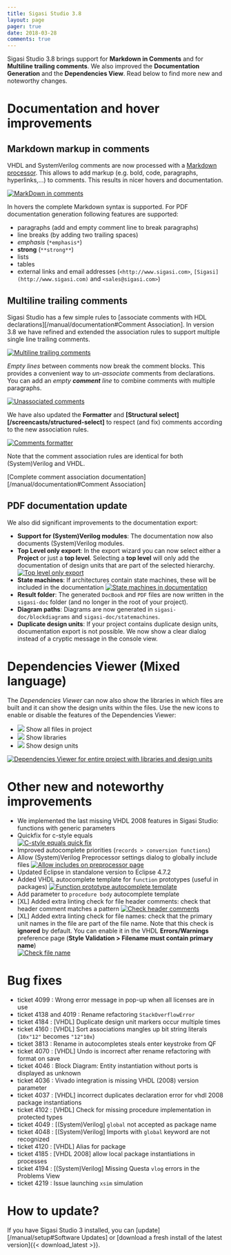 ```yaml
---
title: Sigasi Studio 3.8
layout: page
pager: true
date: 2018-03-28
comments: true
---
```

Sigasi Studio 3.8 brings support for **Markdown in Comments** and for **Multiline trailing comments**.
We also improved the **Documentation Generation** and the **Dependencies View**.
Read below to find more new and noteworthy changes.

# Documentation and hover improvements

## Markdown markup in comments

VHDL and SystemVerilog comments are now processed with a [Markdown processor](https://en.wikipedia.org/wiki/Markdown). This allows to add markup (e.g. bold, code, paragraphs, hyperlinks,...) to comments. This results in nicer hovers and documentation.

[![MarkDown in comments](3.8/markdown_comments.png "markdown comments")](3.8/markdown_comments.png)

In hovers the complete Markdown syntax is supported. For PDF documentation generation following features are supported:

* paragraphs (add and empty comment line to break paragraphs)
* line breaks (by adding two trailing spaces)
* *emphasis* (`*emphasis*`)
* **strong** (`**strong**`)
* lists
* tables
* external links and email addresses (`<http://www.sigasi.com>`, `[Sigasi](http://www.sigasi.com)` and `<sales@sigasi.com>`)


## Multiline trailing comments

Sigasi Studio has a few simple rules to [associate comments with HDL declarations][/manual/documentation#Comment Association]. In version 3.8 we have refined and extended the association rules to support multiple single line trailing comments.

[![Multiline trailing comments](3.8/comment_association_multiple_trailing.png "Multiline trailing comments")](3.8/comment_association_multiple_trailing.png)

*Empty lines* between comments now break the comment blocks. This provides a convenient way to *un-associate* comments from declarations. You can add an *empty **comment** line* to combine comments with multiple paragraphs.

[![Unassociated comments](3.8/comment_association_unassociated_comment.png "Unassociated comments")](3.8/comment_association_unassociated_comment.png)

We have also updated the **Formatter** and **[Structural select][/screencasts/structured-select]** to respect (and fix) comments according to the new association rules.

[![Comments formatter](3.8/comment_association_formatter.png "Comments formatter")](3.8/comment_association_formatter.png)

Note that the comment association rules are identical for both (System)Verilog and VHDL.

[Complete comment association documentation][/manual/documentation#Comment Association]

## PDF documentation update

We also did significant improvements to the documentation export:

* **Support for (System)Verilog modules**: The documentation now also documents (System)Verilog modules.
* **Top Level only export**: In the export wizard you can now select either a **Project** or just a **top level**. Selecting a **top level** will only add the documentation of design units that are part of the selected hierarchy.
[![Top level only export](3.8/export_doc_toplevel.png "Export documentation for a top level")](3.8/export_doc_toplevel.png)
* **State machines**: If architectures contain state machines, these will be included in the documentation
[![State machines in documentation](3.8/statemachine_doc_pdf.png "State machines in documentation")](3.8/statemachine_doc_pdf.png)
* **Result folder**: The generated `DocBook` and `PDF` files are now written in the `sigasi-doc` folder (and no longer in the root of your project).
* **Diagram paths**: Diagrams are now generated in `sigasi-doc/blockdiagrams` and `sigasi-doc/statemachines`.
* **Duplicate design units**: If your project contains duplicate design units, documentation export is not possible. We now show a clear dialog instead of a cryptic message in the console view.

# Dependencies Viewer (Mixed language)

The *Dependencies Viewer* can now also show the libraries in which files are built and it can show the
design units within the files.
Use the new icons to enable or disable the features of the Dependencies Viewer:

* ![](3.8/icon_project.png) Show all files in project
* ![](3.8/icon_libraries.png) Show libraries
* ![](3.8/icon_units.png) Show design units

[![Dependencies Viewer for entire project with libraries and design units](3.8/dependencies_project_libraries_units.png)](3.8/dependencies_project_libraries_units.png)

# Other new and noteworthy improvements

* We implemented the last missing VHDL 2008 features in Sigasi Studio: functions with generic parameters
* Quickfix for c-style equals  
[![C-style equals quick fix](3.8/c_style_equals_quickfix.png "C-style equals quick fix")](3.8/c_style_equals_quickfix.png)
* Improved autocomplete priorities (`records > conversion functions`)
* Allow (System)Verilog Preprocessor settings dialog to globally include files
[![Allow `includes` on preprocessor page](3.8/includes_sv.png)](3.8/includes_sv.png)
* Updated Eclipse in standalone version to Eclipse 4.7.2
* Added VHDL autocomplete template for `function` prototypes (useful in packages)
[![Function prototype autocomplete template](3.8/function_prototype_autocomplete.png)](3.8/function_prototype_autocomplete.png)
* Add parameter to `procedure body` autocomplete template
* \[XL] Added extra linting check for file header comments: check that header comment matches a pattern
[![Check header comments](3.8/header_comment.png "Check header comments")](3.8/header_comment.png)
* \[XL] Added extra linting check for file names: check that the primary unit names in the file are part of the file name. Note that this check is **ignored** by default. You can enable it in the VHDL **Errors/Warnings** preference page (**Style Validation > Filename must contain primary name**)  
[![Check file name](3.8/filename_linting.png "Check file name")](3.8/filename_linting.png)

# Bug fixes

- ticket 4099 : Wrong error message in pop-up when all licenses are in use
- ticket 4138 and 4019 : Rename refactoring `StackOverflowError`
- ticket 4184 : \[VHDL] Duplicate design unit markers occur multiple times
- ticket 4160 : \[VHDL] Sort associations mangles up bit string literals (`10x"12"` becomes `"12"10x`)
- ticket 3813 : Rename in autocompletes steals enter keystroke from QF
- ticket 4070 : \[VHDL] Undo is incorrect after rename refactoring with format on save
- ticket 4046 : Block Diagram: Entity instantiation without ports is displayed as unknown
- ticket 4036 : Vivado integration is missing VHDL (2008) version parameter
- ticket 4037 : \[VHDL] incorrect duplicates declaration error for vhdl 2008 package instantiations
- ticket 4102 : \[VHDL] Check for missing procedure implementation in protected types
- ticket 4049 : \[(System)Verilog] `global` not accepted as package name
- ticket 4048 : \[(System)Verilog] Imports with `global` keyword are not recognized
- ticket 4120 : \[VHDL] Alias for package
- ticket 4185 : \[VHDL 2008] allow local package instantiations in processes
- ticket 4194 : \[(System)Verilog] Missing Questa `vlog` errors in the Problems View
- ticket 4219 : Issue launching `xsim` simulation

# How to update?

If you have Sigasi Studio 3 installed, you can [update][/manual/setup#Software Updates] or [download a fresh install of the latest version]{{< download_latest >}}.
